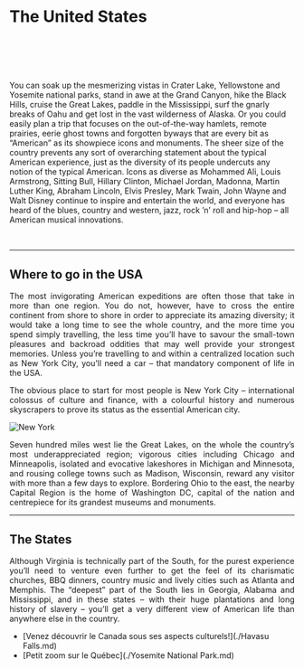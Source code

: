 # The United States
&nbsp; 

## 

&nbsp;
<p> You can soak up the mesmerizing vistas in Crater Lake, Yellowstone and Yosemite national parks, stand in awe at the Grand Canyon, hike the Black Hills, cruise the Great Lakes, paddle in the Mississippi, surf the gnarly breaks of Oahu and get lost in the vast wilderness of Alaska. Or you could easily plan a trip that focuses on the out-of-the-way hamlets, remote prairies, eerie ghost towns and forgotten byways that are every bit as “American” as its showpiece icons and monuments. 
The sheer size of the country prevents any sort of overarching statement about the typical American experience, just as the diversity of its people undercuts any notion of the typical American. Icons as diverse as Mohammed Ali, Louis Armstrong, Sitting Bull, Hillary Clinton, Michael Jordan, Madonna, Martin Luther King, Abraham Lincoln, Elvis Presley, Mark Twain, John Wayne and Walt Disney continue to inspire and entertain the world, and everyone has heard of the blues, country and western, jazz, rock ’n’ roll and hip-hop – all American musical innovations. </p>

&nbsp;

-----------------------

## Where to go in the USA

<p align=justify> The most invigorating American expeditions are often those that take in more than one region. You do not, however, have to cross the entire continent from shore to shore in order to appreciate its amazing diversity; it would take a long time to see the whole country, and the more time you spend simply travelling, the less time you’ll have to savour the small-town pleasures and backroad oddities that may well provide your strongest memories. Unless you’re travelling to and within a centralized location such as New York City, you’ll need a car – that mandatory component of life in the USA. </p> 

<p align=justify> The obvious place to start for most people is New York City – international colossus of culture and finance, with a colourful history and numerous skyscrapers to prove its status as the essential American city. </p> 

![New York](https://upload.wikimedia.org/wikipedia/commons/thumb/0/05/View_of_Empire_State_Building_from_Rockefeller_Center_New_York_City_dllu.jpg/1200px-View_of_Empire_State_Building_from_Rockefeller_Center_New_York_City_dllu.jpg)

<p align=justify> Seven hundred miles west lie the Great Lakes, on the whole the country’s most underappreciated region; vigorous cities including Chicago and Minneapolis, isolated and evocative lakeshores in Michigan and Minnesota, and rousing college towns such as Madison, Wisconsin, reward any visitor with more than a few days to explore. Bordering Ohio to the east, the nearby Capital Region is the home of Washington DC, capital of the nation and centrepiece for its grandest museums and monuments.  </p> 


-----------------------

## The States

<p align=justify> Although Virginia is technically part of the South, for the purest experience you’ll need to venture even further to get the feel of its charismatic churches, BBQ dinners, country music and lively cities such as Atlanta and Memphis. The “deepest” part of the South lies in Georgia, Alabama and Mississippi, and in these states – with their huge plantations and long history of slavery – you’ll get a very different view of American life than anywhere else in the country. </p> 

* [Venez découvrir le Canada sous ses aspects culturels!](./Havasu Falls.md)
* [Petit zoom sur le Québec](./Yosemite National Park.md)
 
